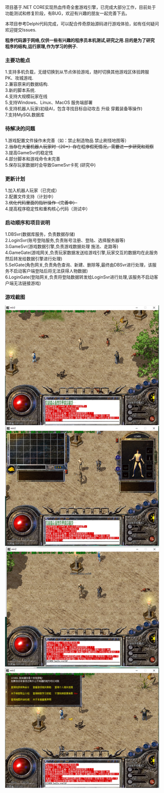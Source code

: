 项目基于.NET CORE实现热血传奇全套游戏引擎，已完成大部分工作，目前处于功能测试和修复阶段，有BUG，欢迎有兴趣的朋友一起完善下去。

本项目参考Delphi代码完成，可以配合传奇原始源码进行游戏体验，如有任何疑问欢迎提交Issues.

**程序代码源于网络,仅供一些有兴趣的程序员本机测试,研究之用.目的是为了研究程序的结构,运行原理,作为学习的例子.**

### 主要功能点
1.支持多机负载，无缝切换到从节点体验游戏，随时切换其他游戏区体验跨服PK、攻城游戏.    
2.兼容原来的数据结构.    
3.新的脚本系统.  
4.支持大规模玩家在线  
5.支持Windows、Linux、MacOS 服务端部署  
6.支持机器人玩家(初级AI，包含寻找目标自动攻击 升级 穿戴装备等操作)  
7.支持MySQL数据库  


### 待解决的问题 
1.游戏配置文件操作未完善（如：禁止制造物品 禁止刷怪地图等）  
2.~~当存在大量机器人玩家时（20+）存在程序假死情况，需要进一步研究和观察~~  
3.提高GameSvr的稳定性  
4.部分脚本和游戏命令未完善  
5.保存玩家数据时会导致GameSvr卡死 (研究中)  



### 更新计划
1.加入机器人玩家（已完成）  
2.配置文件支持（计划中）  
3.~~优化代码里面的指针操作（完善中）~~  
4.提高程序稳定性和重构核心代码（测试中）


### 启动顺序和项目说明
1.DBSvr(数据库服务，负责数据存储)  
2.LoginSvr(账号登陆服务,负责账号注册、登陆、选择服务器等)  
3.GameSvr(游戏数据引擎,负责游戏数据处理 施法、走路等)  
4.GameGate(游戏网关,负责玩家数据发送给游戏引擎,玩家交互的数据均在此服务然后转发给数据引擎进行处理)  
5.SelGate(角色网关,负责角色查询、新建、删除等,最终由DBSvr进行处理，该服务不启动客户端登陆后将无法获得人物数据)  
6.LoginGate(登陆网关,负责将登陆数据转发给LoginSvr进行处理,该服务不启动客户端无法链接游戏)

### 游戏截图
![](./Images/1632561445962.jpg)
![](./Images/1632561467819.jpg)
![](./Images/1632561488323.jpg)
![](./Images/1632561522104.jpg)
